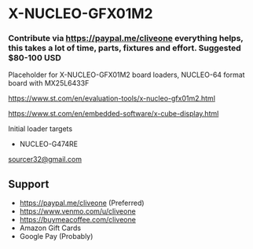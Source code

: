 # X-NUCLEO-GFX01M2
### Contribute via   https://paypal.me/cliveone  everything helps, this takes a lot of time, parts, fixtures and effort. Suggested $80-100 USD

Placeholder for X-NUCLEO-GFX01M2 board loaders, NUCLEO-64 format board with MX25L6433F

https://www.st.com/en/evaluation-tools/x-nucleo-gfx01m2.html

https://www.st.com/en/embedded-software/x-cube-display.html

Initial loader targets
  *  NUCLEO-G474RE
  
 sourcer32@gmail.com
 
##  Support
 
  *  https://paypal.me/cliveone (Preferred)
  *  https://www.venmo.com/u/cliveone
  *  https://buymeacoffee.com/cliveone
  *  Amazon Gift Cards
  *  Google Pay (Probably)
